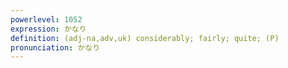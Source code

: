```yaml
---
powerlevel: 1052
expression: かなり
definition: (adj-na,adv,uk) considerably; fairly; quite; (P)
pronunciation: かなり
---
```

